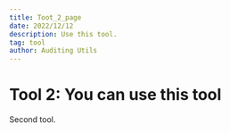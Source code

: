 ```yaml
---
title: Toot_2_page
date: 2022/12/12
description: Use this tool.
tag: tool
author: Auditing Utils
---
```


# Tool 2: You can use this tool

Second tool.